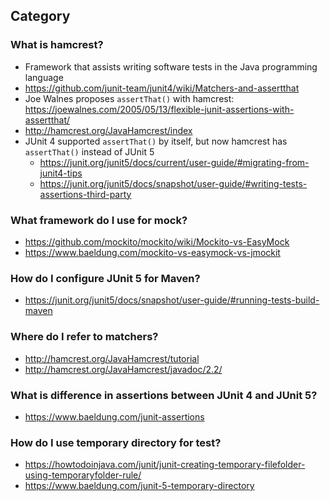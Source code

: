## Category

### What is hamcrest?
- Framework that assists writing software tests in the Java programming language
- https://github.com/junit-team/junit4/wiki/Matchers-and-assertthat
- Joe Walnes proposes `assertThat()` with hamcrest: https://joewalnes.com/2005/05/13/flexible-junit-assertions-with-assertthat/
- http://hamcrest.org/JavaHamcrest/index
- JUnit 4 supported `assertThat()` by itself, but now hamcrest has `assertThat()` instead of JUnit 5
  - https://junit.org/junit5/docs/current/user-guide/#migrating-from-junit4-tips
  - https://junit.org/junit5/docs/snapshot/user-guide/#writing-tests-assertions-third-party

### What framework do I use for mock?
- https://github.com/mockito/mockito/wiki/Mockito-vs-EasyMock
- https://www.baeldung.com/mockito-vs-easymock-vs-jmockit

### How do I configure JUnit 5 for Maven?
- https://junit.org/junit5/docs/snapshot/user-guide/#running-tests-build-maven

### Where do I refer to matchers?
- http://hamcrest.org/JavaHamcrest/tutorial
- http://hamcrest.org/JavaHamcrest/javadoc/2.2/

### What is difference in assertions between JUnit 4 and JUnit 5?
- https://www.baeldung.com/junit-assertions

### How do I use temporary directory for test?
- https://howtodoinjava.com/junit/junit-creating-temporary-filefolder-using-temporaryfolder-rule/
- https://www.baeldung.com/junit-5-temporary-directory
